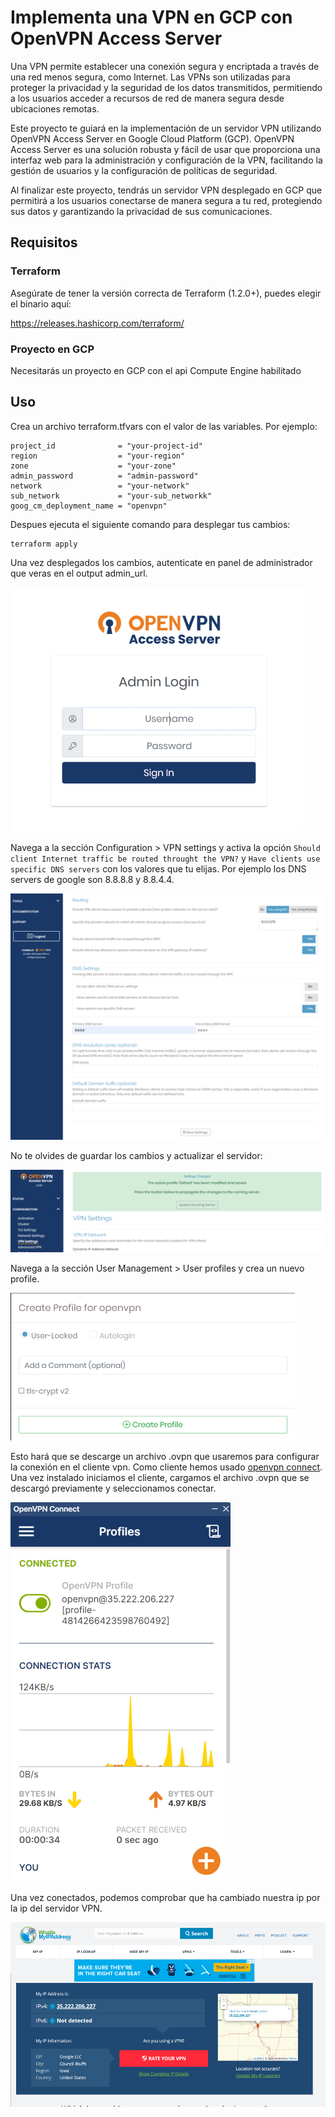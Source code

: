 # Implementa una VPN en GCP con OpenVPN Access Server

Una VPN permite establecer una conexión segura y encriptada a través de una red menos segura, como Internet. Las VPNs son utilizadas para proteger la privacidad y la seguridad de los datos transmitidos, permitiendo a los usuarios acceder a recursos de red de manera segura desde ubicaciones remotas.

Este proyecto te guiará en la implementación de un servidor VPN utilizando OpenVPN Access Server en Google Cloud Platform (GCP). OpenVPN Access Server es una solución robusta y fácil de usar que proporciona una interfaz web para la administración y configuración de la VPN, facilitando la gestión de usuarios y la configuración de políticas de seguridad.

Al finalizar este proyecto, tendrás un servidor VPN desplegado en GCP que permitirá a los usuarios conectarse de manera segura a tu red, protegiendo sus datos y garantizando la privacidad de sus comunicaciones.

## Requisitos

### Terraform

Asegúrate de tener la versión correcta de Terraform (1.2.0+), puedes elegir el binario aquí:

https://releases.hashicorp.com/terraform/


### Proyecto en GCP

Necesitarás un proyecto en GCP con el api Compute Engine habilitado

## Uso

Crea un archivo terraform.tfvars con el valor de las variables. Por ejemplo:

```
project_id              = "your-project-id"
region                  = "your-region"
zone                    = "your-zone"
admin_password          = "admin-password"
network                 = "your-network"
sub_network             = "your-sub_networkk"
goog_cm_deployment_name = "openvpn"
```

Despues ejecuta el siguiente comando para desplegar tus cambios:

```
terraform apply
```

Una vez desplegados los cambios, autenticate en panel de administrador que veras en el output admin_url.

![Login](images/login.png)

Navega a la sección Configuration > VPN settings y activa la opción `Should client Internet traffic be routed throught the VPN?` y `Have clients use specific DNS servers` con los valores que tu elijas. Por ejemplo los DNS servers de google son 8.8.8.8 y 8.8.4.4.

![VPN settings](images/vpn-settings.png)

No te olvides de guardar los cambios y actualizar el servidor:

![Update server](images/update-server.png)

Navega a la sección User Management > User profiles y crea un nuevo profile. 

![Create profile](images/create-profile.png)

Esto hará que se descarge un archivo .ovpn que usaremos para configurar la conexión en el cliente vpn. Como cliente hemos usado [openvpn connect](https://openvpn.net/client/client-connect-vpn-for-windows/). Una vez instalado iniciamos el cliente, cargamos el archivo .ovpn que se descargó previamente y seleccionamos conectar.

![OpenVPN connect](images/openvpn-connect.png)

Una vez conectados, podemos comprobar que ha cambiado nuestra ip por la ip del servidor VPN.

![My IP](images/my-ip.png)